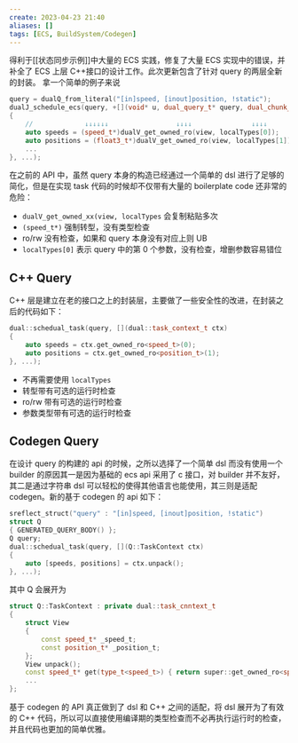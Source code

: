 ```yaml
---
create: 2023-04-23 21:40
aliases: []
tags: [ECS, BuildSystem/Codegen]
---
```

得利于[[状态同步示例]]中大量的 ECS 实践，修复了大量 ECS 实现中的错误，并补全了 ECS 上层 C++接口的设计工作。此次更新包含了针对 query 的两层全新的封装。
拿一个简单的例子来说
```cpp
query = dualQ_from_literal("[in]speed, [inout]position, !static");
dualJ_schedule_ecs(query, +[](void* u, dual_query_t* query, dual_chunk_view_t* view, dual_type_index_t* localTypes, EIndex entityIndex)
{
	//             ↓↓↓↓↓↓                 ↓↓↓↓               ↓↓↓↓ 
	auto speeds = (speed_t*)dualV_get_owned_ro(view, localTypes[0]);
	auto positions = (float3_t*)dualV_get_owned_ro(view, localTypes[1]);
	...
}, ...);
```
在之前的 API 中，虽然 query 本身的构造已经通过一个简单的 dsl 进行了足够的简化，但是在实现 task 代码的时候却不仅带有大量的 boilerplate code 还非常的危险：
* `dualV_get_owned_xx(view, localTypes` 会复制粘贴多次
* `(speed_t*)` 强制转型，没有类型检查
* ro/rw 没有检查，如果和 query 本身没有对应上则 UB
* `localTypes[0]` 表示 query 中的第 0 个参数，没有检查，增删参数容易错位
## C++ Query
C++ 层是建立在老的接口之上的封装层，主要做了一些安全性的改进，在封装之后的代码如下：
```cpp
dual::schedual_task(query, [](dual::task_context_t ctx)
{
	auto speeds = ctx.get_owned_ro<speed_t>(0);
	auto positions = ctx.get_owned_ro<position_t>(1);
}, ...);
```
* 不再需要使用 `localTypes`
* 转型带有可选的运行时检查
* ro/rw 带有可选的运行时检查
* 参数类型带有可选的运行时检查
## Codegen Query
在设计 query 的构建的 api 的时候，之所以选择了一个简单 dsl 而没有使用一个 builder 的原因其一是因为基础的 ecs api 采用了 c 接口，对 builder 并不友好，其二是通过字符串 dsl 可以轻松的使得其他语言也能使用，其三则是适配 codegen。新的基于 codegen 的 api 如下：
```cpp
sreflect_struct("query" : "[in]speed, [inout]position, !static")
struct Q
{ GENERATED_QUERY_BODY() };
Q query;
dual::schedual_task(query, [](Q::TaskContext ctx)
{
	auto [speeds, positions] = ctx.unpack();
}, ...);
```
其中 Q 会展开为
```cpp
struct Q::TaskContext : private dual::task_cnntext_t
{
	struct View
	{
		const speed_t* _speed_t;
		const position_t* _position_t;
	};
	View unpack();
	const speed_t* get(type_t<speed_t>) { return super::get_owned_ro<speed_t, false>(0); }
	...
};
```
基于 codegen 的 API 真正做到了 dsl 和 C++ 之间的适配，将 dsl 展开为了有效的 C++ 代码，所以可以直接使用编译期的类型检查而不必再执行运行时的检查，并且代码也更加的简单优雅。
